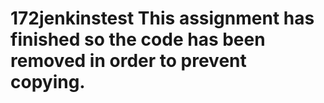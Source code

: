# 172jenkinstest This assignment has finished so the code has been removed in order to prevent copying.
